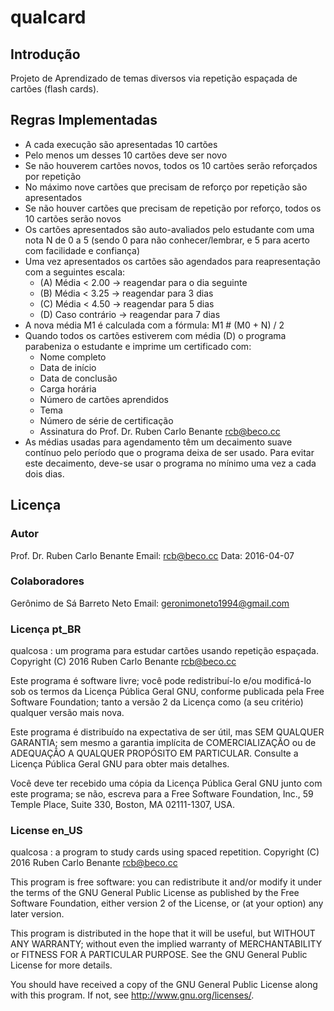 # qualcard #

## Introdução ##

Projeto de Aprendizado de temas diversos via repetição espaçada de cartões (flash cards).

## Regras Implementadas ##

* A cada execução são apresentadas 10 cartões
* Pelo menos um desses 10 cartões deve ser novo
* Se não houverem cartões novos, todos os 10 cartões serão reforçados por repetição
* No máximo nove cartões que precisam de reforço por repetição são apresentados
* Se não houver cartões que precisam de repetição por reforço, todos os 10 cartões serão novos
* Os cartões apresentados são auto-avaliados pelo estudante com uma nota N de 0 a 5 (sendo 0 para não conhecer/lembrar, e 5 para acerto com facilidade e confiança)
* Uma vez apresentados os cartões são agendados para reapresentação com a seguintes escala:
    - (A) Média < 2.00   -> reagendar para o dia seguinte
    - (B) Média < 3.25   -> reagendar para 3 dias
    - (C) Média < 4.50   -> reagendar para 5 dias
    - (D) Caso contrário -> reagendar para 7 dias
* A nova média M1 é calculada com a fórmula: M1 # (M0 + N) / 2
* Quando todos os cartões estiverem com média (D) o programa parabeniza o estudante e imprime um certificado com:
    - Nome completo
    - Data de início
    - Data de conclusão
    - Carga horária
    - Número de cartões aprendidos
    - Tema
    - Número de série de certificação
    - Assinatura do Prof. Dr. Ruben Carlo Benante <rcb@beco.cc>
* As médias usadas para agendamento têm um decaimento suave contínuo pelo período que o programa deixa de ser usado. Para evitar este decaimento, deve-se usar o programa no mínimo uma vez a cada dois dias.

## Licença ##

### Autor ###
Prof. Dr. Ruben Carlo Benante
Email: <rcb@beco.cc>
Data: 2016-04-07

### Colaboradores ###
Gerônimo de Sá Barreto Neto
Email: <geronimoneto1994@gmail.com>

### Licença pt\_BR ###

qualcosa : um programa para estudar cartões usando repetição espaçada.
Copyright (C) 2016 Ruben Carlo Benante <rcb@beco.cc>

Este programa é software livre; você pode redistribuí-lo e/ou
modificá-lo sob os termos da Licença Pública Geral GNU, conforme
publicada pela Free Software Foundation; tanto a versão 2 da
Licença como (a seu critério) qualquer versão mais nova.

Este programa é distribuído na expectativa de ser útil, mas SEM
QUALQUER GARANTIA; sem mesmo a garantia implícita de
COMERCIALIZAÇÃO ou de ADEQUAÇÃO A QUALQUER PROPÓSITO EM
PARTICULAR. Consulte a Licença Pública Geral GNU para obter mais
detalhes.

Você deve ter recebido uma cópia da Licença Pública Geral GNU
junto com este programa; se não, escreva para a Free Software
Foundation, Inc., 59 Temple Place, Suite 330, Boston, MA
02111-1307, USA.

### License en\_US ###

qualcosa : a program to study cards using spaced repetition.
Copyright (C) 2016 Ruben Carlo Benante <rcb@beco.cc>

This program is free software: you can redistribute it and/or modify
it under the terms of the GNU General Public License as published by
the Free Software Foundation, either version 2 of the License, or
(at your option) any later version.

This program is distributed in the hope that it will be useful,
but WITHOUT ANY WARRANTY; without even the implied warranty of
MERCHANTABILITY or FITNESS FOR A PARTICULAR PURPOSE.  See the
GNU General Public License for more details.

You should have received a copy of the GNU General Public License
along with this program.  If not, see <http://www.gnu.org/licenses/>.




